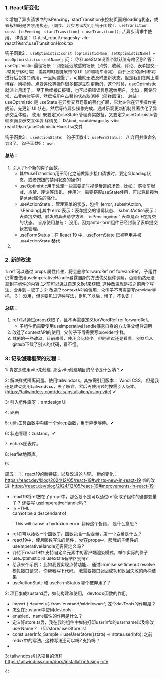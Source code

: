 ### 1. React新变化
1: 增加了异步请求中的isPending，startTransition来控制页面的loading状态，或者按钮的是否禁用状态。(同步、异步写法均可)
钩子函数1： `useTransition`: `  const [isPending, startTransition] = useTransition(); ` // 异步请求中使用。
详情见： D:\test_react\imagesky-vite-react19\src\useTransitionHook.tsx

钩子函数2： `useOptimistic`: ` const [optimisticName, setOptimisticName] = useOptimistic(currentName); `
问： 你和useState设置个默认值有啥区别?
答： useOptimistic 最佳场景‌：
网络延迟敏感的场景（点赞、收藏、评论、表单提交---常见于移动端）
需要即时视觉反馈的 UI（如购物车增减）
由于上面的操作都将进行后台接口调用，一旦网速慢了，可能就无法及时更新状态，但是我们在网上看博客，刷视频。点赞评论等操作很多都是立刻更新的，这个时候，useOptimistic 就派上用场了。
至于后续接口报错，也可以把错误信息返给用户，比如： 网络异常，点赞失败等等，然后把用户点赞的状态取消掉（简称回滚）。
总结： 
useOptimistic 是 useState 在‌异步交互场景‌的强化扩展，它允许你在异步操作完成前，先更新 UI 状态，然后等待异步操作完成。通过乐观更新机制显著优化了异步交互体验。
使用: 
既要定义useState 管理真实数据，又要定义useOptimistic管理页面显示交互体验
详情见： D:\test_react\imagesky-vite-react19\src\useOptimisticHook.tsx文件 

钩子函数3： `useActionState`: ` `
钩子函数4： `useFormStatus`: ` `  // 弃用并重命名为3了。
钩子函数5： `use`: ` `

#### 总结：
 1. 引入了5个新的钩子函数，
     - 其中useTransition用于简化之前做异步接口请求时，要定义loading状态，或者按钮的禁用状态的操作）
     - useOptimistic用于处理一些需要即时视觉反馈的场景，比如： 购物车增减、点赞、评论等场景。 使用时，需要搭配useState使用，可以将其视为是state属性的强化。
     - useActionState： 管理表单的状态，包括: [error, submitAction, isPending],其中 error表示：表单提交的错误状态、 submitAction表示：表单提交时，触发的异步请求方法、 isPending表示：表单是否正在提交的状态。 自身使用总结： 没用，因为antd-form组件已经封装了表单提交状态管理。
     - useFormStatus：在 React 19 中，‌useFormState 已被弃用并被 useActionState 替代‌
 2. 


### 2. 新的改进
1: ref 可以通过 props 属性传递，将会删除forwardRef ref forwardRef。 子组件仍需要使用useImperativeHandle暴露自身的方法供父组件调用，否则仍然无法拿到子组件的内容.(之前可以通过自定义Ref来获取, 这种改进就是把之前两个写法，合并到一起了。)
2: 改造了contextAPI的使用，父传子不再需要写provider字样。
3： 没用，但是要见过这种写法，别见了以后，懵了，不认识！


#### 总结：
 1. ref可以通过props获取了，且不再需要定义forWordRef ref forwardRef。
     - 子组件仍需要使用useImperativeHandle暴露自身的方法供父组件调用
 2. 改造了contextAPI的使用，父传子不再需要写provider字样。
 3. 其他的一些改动，目前来看，使用会比较少。但是建议还是看看，别以后从github下载了别人的代码，看不懂。



### 3: 记录创建框架的过程：
1: 肯定是使用vite来创建. 那么vite创建项目的命令是什么呐？✔

2: 解决样式隔离问题。使用tailwindcss，其按需引用版本： Windi CSS。 但是我还是建议先用tailwindcss，去了解它，然后再使用它的按需引入版本。 (https://tailwindcss.com/docs/installation/using-vite) ✔

3: 引入组件库呀： antdesign UI

4: 路由

5: utils工具函数中构建一个sleep函数，用于异步等待。✔

6: 状态管理：zustand。✔

7: echats图表库。

8: leaflet地图库。

9: 



周五： 
1：react19的新特征、以及改进的内容。 
新的变化： https://react.dev/blog/2024/12/05/react-19#whats-new-in-react-19
新的改进:  https://react.dev/blog/2024/12/05/react-19#improvements-in-react-19
-  react19将ref放在了props中，那么是不是可以通过ref获取子组件的全部变量了？ 还要写 useImperativeHandle吗？
-  In HTML, <div> cannot be a descendant of <p>. This will cause a hydration error.  翻译这个报错， 是什么意思？
-  ref将可以接收一个函数了，函数包含一些变量，第一个变量是什么？
-  react19中，使用函数写法的组件，ref在props中，那我的子组件的useImperativeHandle还需要定义吗？
-  介绍下react19中 支持自定义元素中的客户端渲染模式，举个实际的例子
-  useOptimistic 和 useState有啥区别吗?
-  给我来个示例： 比如我要实现点赞功能， 通过promise settimeout resolve模拟接口请求， 你帮我写下代码。 我需要接口返回成功和返回失败的两种结果
-  useActionState 和 useFormStatus 哪个被弃用了？

2: 项目集成zustand后，如何构建和使用， devtools函数的作用。
-  import { devtools } from 'zustand/middleware'; 这个devTools的作用是？
-  怎么在zustand中使用devtools
-  enabled、name属性的作用是什么？
-  定义好store.ts后，我在我的组件中如何打印userInfo的username以及修改userName？ （见/store/userStore.ts）
-  const userInfo_Sample = useUserStore((state) => state.userInfo); 之前redux中的写法，这种写法还可以吗? 支持吗？
-  


3: tailwindcss引入项目的流程
https://tailwindcss.com/docs/installation/using-vite

4: 